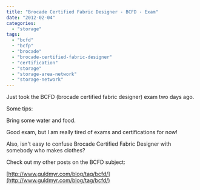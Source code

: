 ```yaml
---
title: "Brocade Certified Fabric Designer - BCFD - Exam"
date: "2012-02-04"
categories: 
  - "storage"
tags: 
  - "bcfd"
  - "bcfp"
  - "brocade"
  - "brocade-certified-fabric-designer"
  - "certification"
  - "storage"
  - "storage-area-network"
  - "storage-network"
---
```


Just took the BCFD (brocade certified fabric designer) exam two days ago.

Some tips:

Bring some water and food.

Good exam, but I am really tired of exams and certifications for now!

Also, isn't easy to confuse Brocade Certified Fabric Designer with somebody who makes clothes?

Check out my other posts on the BCFD subject:

[http://www.guldmyr.com/blog/tag/bcfd/](http://www.guldmyr.com/blog/tag/bcfd/)
